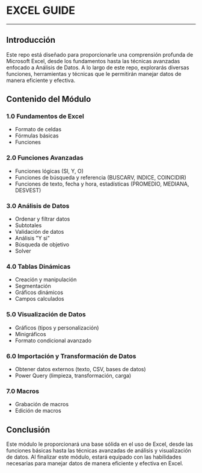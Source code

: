 # EXCEL GUIDE

----------------

## Introducción
Este repo está diseñado para proporcionarle una comprensión profunda de Microsoft Excel, desde los fundamentos hasta las técnicas avanzadas enfocado a Análisis de Datos. A lo largo de este repo, explorarás diversas funciones, herramientas y técnicas que le permitirán manejar datos de manera eficiente y efectiva.

## Contenido del Módulo

### 1.0 Fundamentos de Excel
- Formato de celdas
- Fórmulas básicas
- Funciones

### 2.0 Funciones Avanzadas
- Funciones lógicas (SI, Y, O)
- Funciones de búsqueda y referencia (BUSCARV, INDICE, COINCIDIR)
- Funciones de texto, fecha y hora, estadísticas (PROMEDIO, MEDIANA, DESVEST)

### 3.0 Análisis de Datos
- Ordenar y filtrar datos
- Subtotales
- Validación de datos
- Análisis "Y si"
- Búsqueda de objetivo
- Solver

### 4.0 Tablas Dinámicas
- Creación y manipulación
- Segmentación
- Gráficos dinámicos
- Campos calculados

### 5.0 Visualización de Datos
- Gráficos (tipos y personalización)
- Minigráficos
- Formato condicional avanzado

### 6.0 Importación y Transformación de Datos
- Obtener datos externos (texto, CSV, bases de datos)
- Power Query (limpieza, transformación, carga)

### 7.0 Macros
- Grabación de macros
- Edición de macros

## Conclusión
Este módulo le proporcionará una base sólida en el uso de Excel, desde las funciones básicas hasta las técnicas avanzadas de análisis y visualización de datos. Al finalizar este módulo, estará equipado con las habilidades necesarias para manejar datos de manera eficiente y efectiva en Excel.
